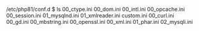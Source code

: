 /etc/php81/conf.d $ ls
00_ctype.ini      00_dom.ini        00_intl.ini       00_opcache.ini    00_session.ini    01_mysqlnd.ini    01_xmlreader.ini  custom.ini
00_curl.ini       00_gd.ini         00_mbstring.ini   00_openssl.ini    00_xml.ini        01_phar.ini       02_mysqli.ini
